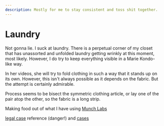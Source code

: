 ```yaml
---
description: Mostly for me to stay consistent and toss shit together.
---
```


# Laundry

Not gonna lie. I suck at laundry. There is a perpetual corner of my closet that has unassorted and unfolded laundry getting wrinkly at this moment, most likely. However, I do try to keep everything visible in a Marie Kondo-like way. 

In her videos, she will try to fold clothing in such a way that it stands up on its own. However, this isn't always possible as it depends on the fabric. But the attempt is certainly admirable. 

Process seems to be bisect the symmetric clothing article, or lay one of the pair atop the other, so the fabric is a long strip. 

Making food out of what I have using [Munch Labs](https://munchlab.de/)

[legal case](https://www.lexisnexis.com/en-us/home.page#case) reference \(danger!\) and [cases](https://www.oyez.org/)



